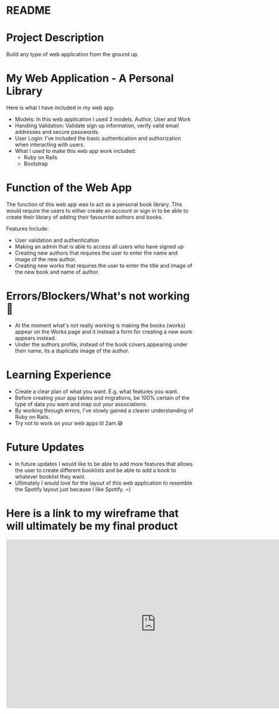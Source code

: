 # README

# Project Description
Build any type of web application from the ground up. 

# My Web Application - A Personal Library
Here is what I have included in my web app. 
- Models: In this web application I used 3 models. Author, User and Work
- Handling Validation: Validate sign up information, verify valid email addresses and secure passwords.
- User Login: I've included the basic authentication and authorization when interacting with users. 
- What I used to make this web app work included:
    * Ruby on Rails
    * Bootstrap 

# Function of the Web App
The function of this web app was to act as a personal book library. This would require the users to either create an account or sign in to be able to create their library of adding their favourrite authors and books. 

Features Include: 
- User validation and authentication
- Making an admin that is able to access all users who have signed up 
- Creating new authors that requires the user to enter the name and image of the new author. 
- Creating new works that requires the user to enter the title and image of the new book and name of author. 

# Errors/Blockers/What's not working 🚫
- At the moment what's not really working is making the books (works) appear on the Works page and it instead a form for creating a new work appears instead.
- Under the authors profile, instead of the book covers appearing under their name, its a duplicate image of the author.  

# Learning Experience
- Create a clear plan of what you want. E.g. what features you want. 
- Before creating your app tables and migrations, be 100% certain of the type of data you want and map out your associations. 
- By working through errors, I've slowly gained a clearer understanding of Ruby on Rails. 
- Try not to work on your web apps til 2am.😅

# Future Updates
- In future updates I would like to be able to add more features that allows the user to create different booklists and be able to add a book to whatever booklist they want. 
- Ultimately I would love for the layout of this web application to resemble the Spotify layout just because I like Spotify. =)

# Here is a link to my wireframe that will ultimately be my final product 

<iframe style="border: 1px solid rgba(0, 0, 0, 0.1);" width="800" height="450" src="https://www.figma.com/embed?embed_host=share&url=https%3A%2F%2Fwww.figma.com%2Ffile%2Fz8BEtcMjciulEAoqnUlAl2%2FUntitled%3Fnode-id%3D0%253A1%26t%3DU91cfF88cjrGKW1e-1" allowfullscreen></iframe>


